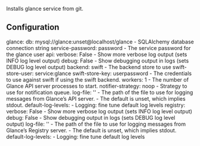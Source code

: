 Installs glance service from git.

Configuration
-------------
glance:
    db: mysql://glance:unset@localhost/glance
      - SQLAlchemy database connection string
    service-password: password
      - The service password for the glance user
    api:
        verbose: False
          - Show more verbose log output (sets INFO log level output)
        debug: False
          - Show debugging output in logs (sets DEBUG log level output)
        backend: swift
          - The backend store to use
        swift-store-user: service:glance
        swift-store-key:  userpassword
          - The credentials to use against swift if using the swift backend.
        workers: 1
          - The number of Glance API server processes to start.
        notifier-strategy: noop
          - Strategy to use for notification queue.
        log-file: ''
          - The path of the file to use for logging messages from Glance’s API server.
          - The default is unset, which implies stdout.
        default-log-levels:
          - Logging: fine tune default log levels
    registry:
        verbose: False
          - Show more verbose log output (sets INFO log level output)
        debug: False
          - Show debugging output in logs (sets DEBUG log level output)
        log-file: ''
          - The path of the file to use for logging messages from Glance’s Registry server.
          - The default is unset, which implies stdout.
        default-log-levels:
          - Logging: fine tune default log levels
